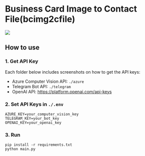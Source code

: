 # Business Card Image to Contact File(bcimg2cfile)
![](./asset/demo.gif)

## How to use
### 1. Get API Key
Each folder below includes screenshots on how to get the API keys:
- Azure Computer Vision API: `./azure`
- Telegram Bot API: `./telegram`
- OpenAI API: https://platform.openai.com/api-keys
  
### 2. Set API Keys in `./.env`
```
AZURE_KEY=your_computer_vision_key
TELEGRAM_KEY=your_bot_key
OPENAI_KEY=your_openai_key
```

### 3. Run
```
pip install -r requirements.txt
python main.py
```
